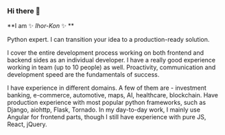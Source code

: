 ### Hi there 👋


**I am ✨ _Ihor-Kon_ ✨ **

Python expert. I can transition your idea to a production-ready solution.

I cover the entire development process working on both frontend and backend sides as an individual developer.
I have a really good experience working in team (up to 10 people) as well. Proactivity, communication and development speed are the fundamentals of success.

I have experience in different domains. A few of them are - investment banking, e-commerce, automotive, maps, AI, healthcare, blockchain. Have production experience with most popular python frameworks, such as Django, aiohttp, Flask, Tornado. In my day-to-day work, I mainly use Angular for frontend parts, though I still have experience with pure JS, React, jQuery.
